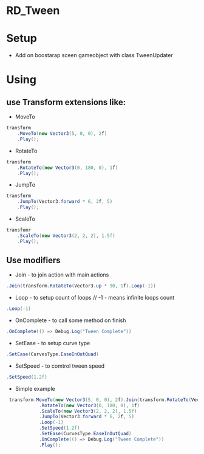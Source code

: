 # RD_Tween

# Setup

- Add on boostarap sceen gameobject with class TweenUpdater

# Using

## use Transform extensions like:

- MoveTo
```C#
transform
    .MoveTo(new Vector3(5, 0, 0), 2f)
    .Play();
```
- RotateTo
```C#
transform
    .RotateTo(new Vector3(0, 180, 0), 1f)
    .Play();
```
- JumpTo
```C#
transform
    .JumpTo(Vector3.forward * 6, 2f, 5)
    .Play();
```
- ScaleTo
```C#
transfomr
    .ScaleTo(new Vector3(2, 2, 2), 1.5f)
    .Play();
```

## Use modifiers

- Join - to join action with main actions
```C# 
.Join(transform.RotateTo(Vector3.up * 90, 1f).Loop(-1))
```
- Loop - to setup count of loops // -1 - means infinite loops count
```C#
.Loop(-1)
```
- OnComplete - to call some method on finish
```C#
.OnComplete(() => Debug.Log("Tween Complete"))
```
- SetEase - to setup curve type
```C#
.SetEase(CurvesType.EaseInOutQuad)
```
- SetSpeed - to comtrol tween speed
```C#
.SetSpeed(1.2f)
```
- Simple example
```C#
 transform.MoveTo(new Vector3(5, 0, 0), 2f).Join(transform.RotateTo(Vector3.up * 90, 1f).Loop(-1))
            .RotateTo(new Vector3(0, 180, 0), 1f)
            .ScaleTo(new Vector3(2, 2, 2), 1.5f)
            .JumpTo(Vector3.forward * 6, 2f, 5)
            .Loop(-1)
            .SetSpeed(1.2f)
            .SetEase(CurvesType.EaseInOutQuad)
            .OnComplete(() => Debug.Log("Tween Complete"))
            .Play();
```
